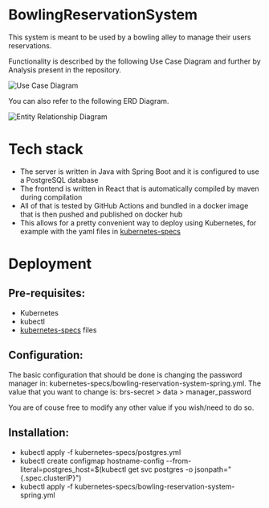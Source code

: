 # BowlingReservationSystem

This system is meant to be used by a bowling alley to manage their users reservations.

Functionality is described by the following Use Case Diagram and further by Analysis present in the repository.

![Use Case Diagram](https://drive.google.com/uc?export=view&id=1I9JOl8UCkrnuSKwodPG17Z9lF7K2ld6I)

You can also refer to the following ERD Diagram.

![Entity Relationship Diagram](https://drive.google.com/uc?export=view&id=1QyL_qiP26h3APjhSeEyRlHpTwHblvBV3)

# Tech stack

- The server is written in Java with Spring Boot and it is configured to use a PostgreSQL database
- The frontend is written in React that is automatically compiled by maven during compilation
- All of that is tested by GitHub Actions and bundled in a docker image that is then pushed and published on docker hub
- This allows for a pretty convenient way to deploy using Kubernetes, for example with the yaml files in <a href="https://github.com/RedDawe/BowlingReservationSystem/tree/main/kubernetes-specs">kubernetes-specs</a>

# Deployment

## Pre-requisites:
- Kubernetes
- kubectl
- <a href="https://github.com/RedDawe/BowlingReservationSystem/tree/main/kubernetes-specs">kubernetes-specs</a> files 

## Configuration:
The basic configuration that should be done is changing the password manager in: kubernetes-specs/bowling-reservation-system-spring.yml.
The value that you want to change is: brs-secret > data > manager_password

You are of couse free to modify any other value if you wish/need to do so.

## Installation:
- kubectl apply -f kubernetes-specs/postgres.yml
- kubectl create configmap hostname-config --from-literal=postgres_host=$(kubectl get svc postgres -o jsonpath="{.spec.clusterIP}")
- kubectl apply -f kubernetes-specs/bowling-reservation-system-spring.yml

